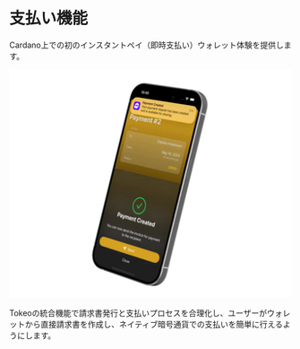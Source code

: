# **支払い機能**

Cardano上での初のインスタントペイ（即時支払い）ウォレット体験を提供します。

![](./images/4.jpg)

Tokeoの統合機能で請求書発行と支払いプロセスを合理化し、ユーザーがウォレットから直接請求書を作成し、ネイティブ暗号通貨での支払いを簡単に行えるようにします。

